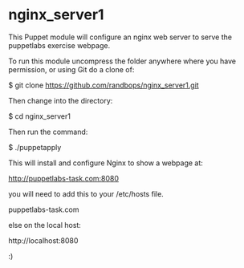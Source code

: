 nginx_server1
=============

This Puppet module will configure an nginx web server to serve the puppetlabs exercise webpage.



To run this module uncompress the folder anywhere where you have permission, or using Git do a clone of:

$ git clone https://github.com/randbops/nginx_server1.git

Then change into the directory:

$ cd nginx_server1

Then run the command:

$ ./puppetapply

This will install and configure Nginx to show a webpage at:

http://puppetlabs-task.com:8080

you will need to add this to your /etc/hosts file.

<ipaddress>  puppetlabs-task.com

else on the local host:

http://localhost:8080

:)
